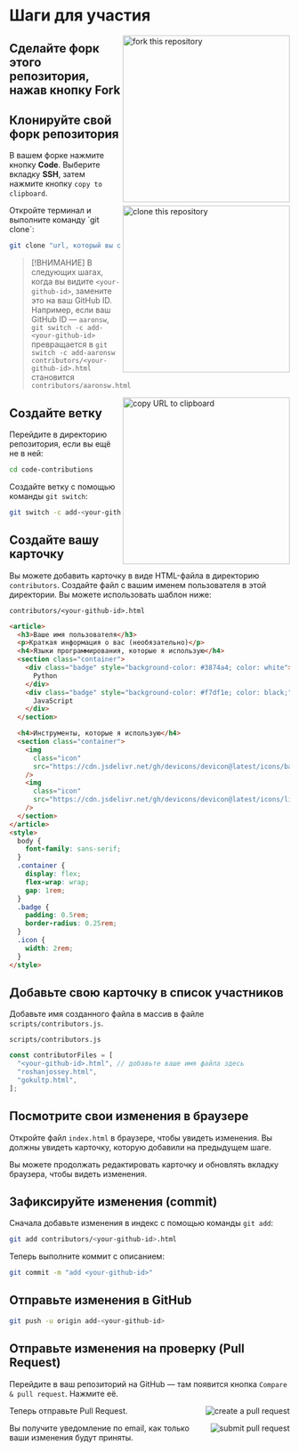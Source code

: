 # Шаги для участия

<img align="right" width="300" src="https://firstcontributions.github.io/assets/Readme/fork.png" alt="fork this repository" />

## Сделайте форк этого репозитория, нажав кнопку **Fork**

## Клонируйте свой форк репозитория

В вашем форке нажмите кнопку **Code**. Выберите вкладку **SSH**, затем нажмите кнопку `copy to clipboard`.

<img align="right" width="300" src="https://firstcontributions.github.io/assets/Readme/clone.png" alt="clone this repository" />
Откройте терминал и выполните команду `git clone`:

```bash
git clone "url, который вы скопировали"
```

> [!ВНИМАНИЕ]
> В следующих шагах, когда вы видите `<your-github-id>`, замените это на ваш GitHub ID.  
> Например, если ваш GitHub ID — `aaronsw`,  
> `git switch -c add-<your-github-id>` превращается в `git switch -c add-aaronsw`  
> `contributors/<your-github-id>.html` становится `contributors/aaronsw.html`

<img align="right" width="300" src="https://firstcontributions.github.io/assets/Readme/copy-to-clipboard.png" alt="copy URL to clipboard" />

## Создайте ветку

Перейдите в директорию репозитория, если вы ещё не в ней:

```bash
cd code-contributions
```

Создайте ветку с помощью команды `git switch`:

```bash
git switch -c add-<your-github-id>
```

## Создайте вашу карточку

Вы можете добавить карточку в виде HTML-файла в директорию `contributors`. Создайте файл с вашим именем пользователя в этой директории. Вы можете использовать шаблон ниже:

`contributors/<your-github-id>.html`

```html
<article>
  <h3>Ваше имя пользователя</h3>
  <p>Краткая информация о вас (необязательно)</p>
  <h4>Языки программирования, которые я использую</h4>
  <section class="container">
    <div class="badge" style="background-color: #3874a4; color: white">
      Python
    </div>
    <div class="badge" style="background-color: #f7df1e; color: black;">
      JavaScript
    </div>
  </section>

  <h4>Инструменты, которые я использую</h4>
  <section class="container">
    <img
      class="icon"
      src="https://cdn.jsdelivr.net/gh/devicons/devicon@latest/icons/bash/bash-original.svg"
    />
    <img
      class="icon"
      src="https://cdn.jsdelivr.net/gh/devicons/devicon@latest/icons/linux/linux-original.svg"
    />
  </section>
</article>
<style>
  body {
    font-family: sans-serif;
  }
  .container {
    display: flex;
    flex-wrap: wrap;
    gap: 1rem;
  }
  .badge {
    padding: 0.5rem;
    border-radius: 0.25rem;
  }
  .icon {
    width: 2rem;
  }
</style>
```

## Добавьте свою карточку в список участников

Добавьте имя созданного файла в массив в файле `scripts/contributors.js`.

`scripts/contributors.js`

```js
const contributorFiles = [
  "<your-github-id>.html", // добавьте ваше имя файла здесь
  "roshanjossey.html",
  "gokultp.html",
];
```

## Посмотрите свои изменения в браузере

Откройте файл `index.html` в браузере, чтобы увидеть изменения. Вы должны увидеть карточку, которую добавили на предыдущем шаге.

Вы можете продолжать редактировать карточку и обновлять вкладку браузера, чтобы видеть изменения.

## Зафиксируйте изменения (commit)

Сначала добавьте изменения в индекс с помощью команды `git add`:

```bash
git add contributors/<your-github-id>.html
```

Теперь выполните коммит с описанием:

```bash
git commit -m "add <your-github-id>"
```

## Отправьте изменения в GitHub

```bash
git push -u origin add-<your-github-id>
```

## Отправьте изменения на проверку (Pull Request)

Перейдите в ваш репозиторий на GitHub — там появится кнопка `Compare & pull request`. Нажмите её.

<img style="float: right;" src="https://firstcontributions.github.io/assets/Readme/compare-and-pull.png" alt="create a pull request" />

Теперь отправьте Pull Request.

<img style="float: right;" src="https://firstcontributions.github.io/assets/Readme/submit-pull-request.png" alt="submit pull request" />

Вы получите уведомление по email, как только ваши изменения будут приняты.
